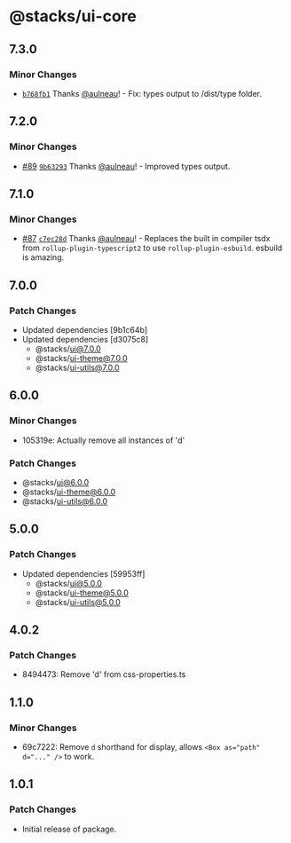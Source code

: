# @stacks/ui-core

## 7.3.0

### Minor Changes

- [`b768fb1`](https://github.com/blockstack/ui/commit/b768fb1fb6eba8a2b62249ffba4b7a26057de391) Thanks [@aulneau](https://github.com/aulneau)! - Fix: types output to /dist/type folder.

## 7.2.0

### Minor Changes

- [#89](https://github.com/blockstack/ui/pull/89) [`9b63293`](https://github.com/blockstack/ui/commit/9b632939351b59517d07c41eaba4dc66385dcaa2) Thanks [@aulneau](https://github.com/aulneau)! - Improved types output.

## 7.1.0

### Minor Changes

- [#87](https://github.com/blockstack/ui/pull/87) [`c7ec28d`](https://github.com/blockstack/ui/commit/c7ec28d470854fb581e34e988460a41ea81f1667) Thanks [@aulneau](https://github.com/aulneau)! - Replaces the built in compiler tsdx from `rollup-plugin-typescript2` to use `rollup-plugin-esbuild`. esbuild is amazing.

## 7.0.0

### Patch Changes

- Updated dependencies [9b1c64b]
- Updated dependencies [d3075c8]
  - @stacks/ui@7.0.0
  - @stacks/ui-theme@7.0.0
  - @stacks/ui-utils@7.0.0

## 6.0.0

### Minor Changes

- 105319e: Actually remove all instances of 'd'

### Patch Changes

- @stacks/ui@6.0.0
- @stacks/ui-theme@6.0.0
- @stacks/ui-utils@6.0.0

## 5.0.0

### Patch Changes

- Updated dependencies [59953ff]
  - @stacks/ui@5.0.0
  - @stacks/ui-theme@5.0.0
  - @stacks/ui-utils@5.0.0

## 4.0.2

### Patch Changes

- 8494473: Remove 'd' from css-properties.ts

## 1.1.0

### Minor Changes

- 69c7222: Remove `d` shorthand for display, allows `<Box as="path" d="..." />` to work.

## 1.0.1

### Patch Changes

- Initial release of package.
